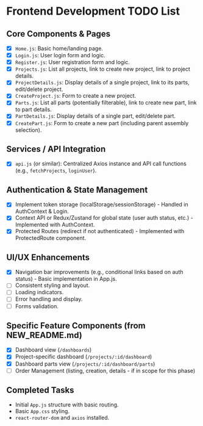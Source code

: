 # Frontend Development TODO List

## Core Components & Pages

- [x] `Home.js`: Basic home/landing page.
- [x] `Login.js`: User login form and logic.
- [x] `Register.js`: User registration form and logic.
- [x] `Projects.js`: List all projects, link to create new project, link to project details.
- [x] `ProjectDetails.js`: Display details of a single project, link to its parts, edit/delete project.
- [x] `CreateProject.js`: Form to create a new project.
- [x] `Parts.js`: List all parts (potentially filterable), link to create new part, link to part details.
- [x] `PartDetails.js`: Display details of a single part, edit/delete part.
- [x] `CreatePart.js`: Form to create a new part (including parent assembly selection).

## Services / API Integration

- [x] `api.js` (or similar): Centralized Axios instance and API call functions (e.g., `fetchProjects`, `loginUser`).

## Authentication & State Management

- [x] Implement token storage (localStorage/sessionStorage) - Handled in AuthContext & Login.
- [x] Context API or Redux/Zustand for global state (user auth status, etc.) - Implemented with AuthContext.
- [x] Protected Routes (redirect if not authenticated) - Implemented with ProtectedRoute component.

## UI/UX Enhancements

- [x] Navigation bar improvements (e.g., conditional links based on auth status) - Basic implementation in App.js.
- [ ] Consistent styling and layout.
- [ ] Loading indicators.
- [ ] Error handling and display.
- [ ] Forms validation.

## Specific Feature Components (from NEW_README.md)

- [x] Dashboard view (`/dashboards`)
- [x] Project-specific dashboard (`/projects/:id/dashboard`)
- [x] Dashboard parts view (`/projects/:id/dashboard/parts`)
- [ ] Order Management (listing, creation, details - if in scope for this phase)

## Completed Tasks

- Initial `App.js` structure with basic routing.
- Basic `App.css` styling.
- `react-router-dom` and `axios` installed.
